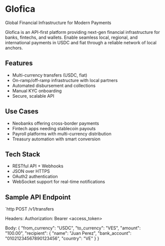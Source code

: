 # Glofica

Global Financial Infrastructure for Modern Payments

Glofica is an API-first platform providing next-gen financial infrastructure for banks, fintechs, and wallets. Enable seamless local, regional, and international payments in USDC and fiat through a reliable network of local anchors.

## Features

- Multi-currency transfers (USDC, fiat)
- On-ramp/off-ramp infrastructure with local partners
- Automated disbursement and collections
- Manual KYC onboarding
- Secure, scalable API

## Use Cases

- Neobanks offering cross-border payments
- Fintech apps needing stablecoin payouts
- Payroll platforms with multi-currency distribution
- Treasury automation with smart conversion

## Tech Stack

- RESTful API + Webhooks
- JSON over HTTPS
- OAuth2 authentication
- WebSocket support for real-time notifications

## Sample API Endpoint

`http
POST /v1/transfers

Headers:
Authorization: Bearer <access_token>

Body:
{
  "from_currency": "USDC",
  "to_currency": "VES",
  "amount": "100.00",
  "recipient": {
    "name": "Juan Perez",
    "bank_account": "01021234567890123456",
    "country": "VE"
  }
}
